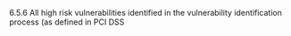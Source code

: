 6.5.6 All high risk vulnerabilities identified 
in the vulnerability identification process (as 
defined in PCI DSS 
